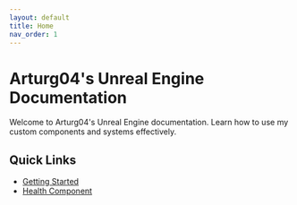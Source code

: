 ```yaml
---
layout: default
title: Home
nav_order: 1
---
```


# Arturg04's Unreal Engine Documentation

Welcome to Arturg04's Unreal Engine documentation. Learn how to use my custom components and systems effectively.

## Quick Links
- [Getting Started](docs/getting-started)
- [Health Component](docs/health-component)
